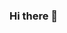 ### Hi there 👋

<!--

## Introduction
Hello there! 👋 I'm Kaley Wyman, a dedicated student at North Central Texas College, passionate about technology and software development. I want to enhance my learning experience and contribute to exciting projects.


## About Me
- 🎓 Currently enrolled at North Central Texas College.
- 🚀 Aspiring to become a skilled software developer.
- 🌱 I’m currently learning Web development & machine learning, Artificial Intelligence.
- 🤔 I’m looking for help with starting career at google.
- 💬 Ask me about Technology, Artificial Intelligence, Machine learning.
- 📫 How to reach me: kaleywyman@hotmail.com
- 😄 Pronouns: Adventurous soul 🌍 | Dreamer ✨ | Creator 🎨 | Music lover 🎵 | Grateful heart 🙏 | Spreading positivity and good vibes! ✌️


## Goals
- 💡 Learn new technologies and expand my skill set.
- 👩‍💻 Contribute to open-source projects.
- 🌐 Collaborate with fellow developers and learn from the community.

## Skills
- Programming languages.
- Technologies.


## Connect with Me
Let's connect! Feel free to reach out:
- GitHub: [@kaleywyman]
- LinkedIn: [https://linkedin.com/in/kaleywyman]
- Email: [kaleywyman@hotmail.com]

## Acknowledgment
I'm grateful for the opportunity to be a part of the GitHub community and excited about the possibilities. Looking forward to contributing, learning, and growing in the world of software development!

Happy coding! 🚀

-->
